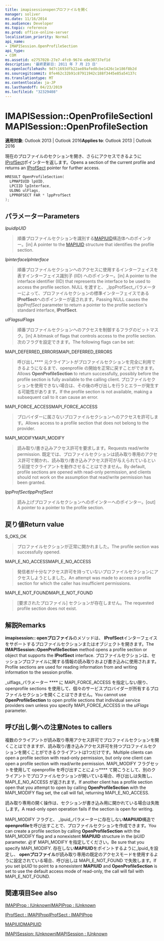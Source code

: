 ```yaml
---
title: imapisessionopenプロファイルを開く
manager: soliver
ms.date: 11/16/2014
ms.audience: Developer
ms.topic: reference
ms.prod: office-online-server
localization_priority: Normal
api_name:
- IMAPISession.OpenProfileSection
api_type:
- COM
ms.assetid: e2757028-27e7-4fc0-9674-e8e30737ef1d
description: '最終更新日: 2011 年 7 月 23 日'
ms.openlocfilehash: 9d7c1693dfb22ae89afed8cbe1426c1e186f8b2d
ms.sourcegitcommit: 8fe462c32b91c87911942c188f3445e85a54137c
ms.translationtype: MT
ms.contentlocale: ja-JP
ms.lasthandoff: 04/23/2019
ms.locfileid: "32329408"
---
```

# <a name="imapisessionopenprofilesection"></a><span data-ttu-id="a01b9-103">IMAPISession::OpenProfileSection</span><span class="sxs-lookup"><span data-stu-id="a01b9-103">IMAPISession::OpenProfileSection</span></span>

  
  
<span data-ttu-id="a01b9-104">**適用対象**: Outlook 2013 | Outlook 2016</span><span class="sxs-lookup"><span data-stu-id="a01b9-104">**Applies to**: Outlook 2013 | Outlook 2016</span></span> 
  
<span data-ttu-id="a01b9-105">現在のプロファイルのセクションを開き、さらにアクセスできるように[IProfSect](iprofsectimapiprop.md)ポインターを返します。</span><span class="sxs-lookup"><span data-stu-id="a01b9-105">Opens a section of the current profile and returns an [IProfSect](iprofsectimapiprop.md) pointer for further access.</span></span> 
  
```cpp
HRESULT OpenProfileSection(
  LPMAPIUID lpUID,
  LPCIID lpInterface,
  ULONG ulFlags,
  LPPROFSECT FAR * lppProfSect
);
```

## <a name="parameters"></a><span data-ttu-id="a01b9-106">パラメーター</span><span class="sxs-lookup"><span data-stu-id="a01b9-106">Parameters</span></span>

 <span data-ttu-id="a01b9-107">_lpuid_</span><span class="sxs-lookup"><span data-stu-id="a01b9-107">_lpUID_</span></span>
  
> <span data-ttu-id="a01b9-108">順番プロファイルセクションを識別する[MAPIUID](mapiuid.md)構造体へのポインター。</span><span class="sxs-lookup"><span data-stu-id="a01b9-108">[in] A pointer to the [MAPIUID](mapiuid.md) structure that identifies the profile section.</span></span> 
    
 <span data-ttu-id="a01b9-109">_lpinterface_</span><span class="sxs-lookup"><span data-stu-id="a01b9-109">_lpInterface_</span></span>
  
> <span data-ttu-id="a01b9-110">順番プロファイルセクションへのアクセスに使用するインターフェイスを表すインターフェイス識別子 (IID) へのポインター。</span><span class="sxs-lookup"><span data-stu-id="a01b9-110">[in] A pointer to the interface identifier (IID) that represents the interface to be used to access the profile section.</span></span> <span data-ttu-id="a01b9-111">NULL を渡すと、 _lppProfSect_パラメーターによって、プロファイルセクションの標準インターフェイスである**IProfSect**へのポインターが返されます。</span><span class="sxs-lookup"><span data-stu-id="a01b9-111">Passing NULL causes the  _lppProfSect_ parameter to return a pointer to the profile section's standard interface, **IProfSect**.</span></span>
    
 <span data-ttu-id="a01b9-112">_ulFlags_</span><span class="sxs-lookup"><span data-stu-id="a01b9-112">_ulFlags_</span></span>
  
> <span data-ttu-id="a01b9-113">順番プロファイルセクションへのアクセスを制御するフラグのビットマスク。</span><span class="sxs-lookup"><span data-stu-id="a01b9-113">[in] A bitmask of flags that controls access to the profile section.</span></span> <span data-ttu-id="a01b9-114">次のフラグを設定できます。</span><span class="sxs-lookup"><span data-stu-id="a01b9-114">The following flags can be set:</span></span>
    
<span data-ttu-id="a01b9-115">MAPI_DEFERRED_ERRORS</span><span class="sxs-lookup"><span data-stu-id="a01b9-115">MAPI_DEFERRED_ERRORS</span></span> 
  
> <span data-ttu-id="a01b9-116">呼び出し\*\*\*\* 元クライアントがプロファイルセクションを完全に利用できるようになるまで、openprofile の開始を正常に戻すことができます。</span><span class="sxs-lookup"><span data-stu-id="a01b9-116">Allows **OpenProfileSection** to return successfully, possibly before the profile section is fully available to the calling client.</span></span> <span data-ttu-id="a01b9-117">プロファイルセクションを使用できない場合は、その後の呼び出しを行うとエラーが発生する可能性があります。</span><span class="sxs-lookup"><span data-stu-id="a01b9-117">If the profile section is not available, making a subsequent call to it can cause an error.</span></span> 
    
<span data-ttu-id="a01b9-118">MAPI_FORCE_ACCESS</span><span class="sxs-lookup"><span data-stu-id="a01b9-118">MAPI_FORCE_ACCESS</span></span>
  
> <span data-ttu-id="a01b9-119">プロバイダーに属さないプロファイルセクションへのアクセスを許可します。</span><span class="sxs-lookup"><span data-stu-id="a01b9-119">Allows access to a profile section that does not belong to the provider.</span></span>
    
<span data-ttu-id="a01b9-120">MAPI_MODIFY</span><span class="sxs-lookup"><span data-stu-id="a01b9-120">MAPI_MODIFY</span></span> 
  
> <span data-ttu-id="a01b9-121">読み取り/書き込みアクセス許可を要求します。</span><span class="sxs-lookup"><span data-stu-id="a01b9-121">Requests read/write permission.</span></span> <span data-ttu-id="a01b9-122">既定では、プロファイルセクションは読み取り専用のアクセス許可で開かれ、読み取り/書き込みアクセス許可が与えられているという前提でクライアントを動作させることはできません。</span><span class="sxs-lookup"><span data-stu-id="a01b9-122">By default, profile sections are opened with read-only permission, and clients should not work on the assumption that read/write permission has been granted.</span></span> 
    
 <span data-ttu-id="a01b9-123">_lppProfSect_</span><span class="sxs-lookup"><span data-stu-id="a01b9-123">_lppProfSect_</span></span>
  
> <span data-ttu-id="a01b9-124">読み上げプロファイルセクションへのポインターへのポインター。</span><span class="sxs-lookup"><span data-stu-id="a01b9-124">[out] A pointer to a pointer to the profile section.</span></span>
    
## <a name="return-value"></a><span data-ttu-id="a01b9-125">戻り値</span><span class="sxs-lookup"><span data-stu-id="a01b9-125">Return value</span></span>

<span data-ttu-id="a01b9-126">S_OK</span><span class="sxs-lookup"><span data-stu-id="a01b9-126">S_OK</span></span> 
  
> <span data-ttu-id="a01b9-127">プロファイルセクションが正常に開かれました。</span><span class="sxs-lookup"><span data-stu-id="a01b9-127">The profile section was successfully opened.</span></span>
    
<span data-ttu-id="a01b9-128">MAPI_E_NO_ACCESS</span><span class="sxs-lookup"><span data-stu-id="a01b9-128">MAPI_E_NO_ACCESS</span></span> 
  
> <span data-ttu-id="a01b9-129">発信者が十分なアクセス許可を持っていないプロファイルセクションにアクセスしようとしました。</span><span class="sxs-lookup"><span data-stu-id="a01b9-129">An attempt was made to access a profile section for which the caller has insufficient permissions.</span></span>
    
<span data-ttu-id="a01b9-130">MAPI_E_NOT_FOUND</span><span class="sxs-lookup"><span data-stu-id="a01b9-130">MAPI_E_NOT_FOUND</span></span> 
  
> <span data-ttu-id="a01b9-131">[要求されたプロファイル] セクションが存在しません。</span><span class="sxs-lookup"><span data-stu-id="a01b9-131">The requested profile section does not exist.</span></span>
    
## <a name="remarks"></a><span data-ttu-id="a01b9-132">解説</span><span class="sxs-lookup"><span data-stu-id="a01b9-132">Remarks</span></span>

<span data-ttu-id="a01b9-133">**imapisession:: openプロファイル**のメソッドは、 **IProfSect**インターフェイスをサポートするプロファイルセクションまたはオブジェクトを開きます。</span><span class="sxs-lookup"><span data-stu-id="a01b9-133">The **IMAPISession::OpenProfileSection** method opens a profile section or object that supports the **IProfSect** interface.</span></span> <span data-ttu-id="a01b9-134">プロファイルセクションは、セッションプロファイルに関する情報の読み取りおよび書き込みに使用されます。</span><span class="sxs-lookup"><span data-stu-id="a01b9-134">Profile sections are used for reading information from and writing information to the session profile.</span></span> 
  
<span data-ttu-id="a01b9-135">_ulflags_パラメーター \*\*\*\* に MAPI_FORCE_ACCESS を指定しない限り、openprofile sections を使用して、個々のサービスプロバイダーが所有するプロファイルセクションを開くことはできません。</span><span class="sxs-lookup"><span data-stu-id="a01b9-135">You cannot use **OpenProfileSection** to open profile sections that individual service providers own unless you specify MAPI_FORCE_ACCESS in the  _ulFlags_ parameter.</span></span> 
  
## <a name="notes-to-callers"></a><span data-ttu-id="a01b9-136">呼び出し側への注意</span><span class="sxs-lookup"><span data-stu-id="a01b9-136">Notes to callers</span></span>

<span data-ttu-id="a01b9-137">複数のクライアントが読み取り専用アクセス許可でプロファイルセクションを開くことはできますが、読み取り/書き込みアクセス許可を持つプロファイルセクションを開くことができるクライアントは1つだけです。</span><span class="sxs-lookup"><span data-stu-id="a01b9-137">Multiple clients can open a profile section with read-only permission, but only one client can open a profile section with read/write permission.</span></span> <span data-ttu-id="a01b9-138">MAPI_MODIFY フラグセットを使用して openprofile を呼び出すことによっ\*\*\*\* て開こうとして、別のクライアントでプロファイルセクションが開いている場合、呼び出しは失敗し、MAPI_E_NO_ACCESS が返されます。</span><span class="sxs-lookup"><span data-stu-id="a01b9-138">If another client has a profile section open that you attempt to open by calling **OpenProfileSection** with the MAPI_MODIFY flag set, the call will fail, returning MAPI_E_NO_ACCESS.</span></span> 
  
<span data-ttu-id="a01b9-139">読み取り専用の開く操作は、セクションが書き込み用に開かれている場合は失敗します。</span><span class="sxs-lookup"><span data-stu-id="a01b9-139">A read-only open operation fails if the section is open for writing.</span></span> 
  
<span data-ttu-id="a01b9-140">MAPI_MODIFY フラグと、 _lpuid_パラメーターに存在しない**MAPIUID**構造で**openprofile**を呼び出すことで、プロファイルセクションを作成できます。</span><span class="sxs-lookup"><span data-stu-id="a01b9-140">You can create a profile section by calling **OpenProfileSection** with the MAPI_MODIFY flag and a nonexistent **MAPIUID** structure in the  _lpUID_ parameter.</span></span> <span data-ttu-id="a01b9-141">必ず MAPI_MODIFY を指定してください。</span><span class="sxs-lookup"><span data-stu-id="a01b9-141">Be sure that you specify MAPI_MODIFY.</span></span> <span data-ttu-id="a01b9-142">存在しない**MAPIUID**をポイントするように_lpuid_を設定し、 **openプロファイル**が読み取り専用の既定のアクセスモードを使用するように設定されている場合、呼び出しは MAPI_E_NOT_FOUND で失敗します。</span><span class="sxs-lookup"><span data-stu-id="a01b9-142">If you set  _lpUID_ to point to a nonexistent **MAPIUID** and **OpenProfileSection** is set to use the default access mode of read-only, the call will fail with MAPI_E_NOT_FOUND.</span></span> 
  
## <a name="see-also"></a><span data-ttu-id="a01b9-143">関連項目</span><span class="sxs-lookup"><span data-stu-id="a01b9-143">See also</span></span>



[<span data-ttu-id="a01b9-144">IMAPIProp : IUnknown</span><span class="sxs-lookup"><span data-stu-id="a01b9-144">IMAPIProp : IUnknown</span></span>](imapipropiunknown.md)
  
[<span data-ttu-id="a01b9-145">IProfSect : IMAPIProp</span><span class="sxs-lookup"><span data-stu-id="a01b9-145">IProfSect : IMAPIProp</span></span>](iprofsectimapiprop.md)
  
[<span data-ttu-id="a01b9-146">MAPIUID</span><span class="sxs-lookup"><span data-stu-id="a01b9-146">MAPIUID</span></span>](mapiuid.md)
  
[<span data-ttu-id="a01b9-147">IMAPISession: IUnknown</span><span class="sxs-lookup"><span data-stu-id="a01b9-147">IMAPISession : IUnknown</span></span>](imapisessioniunknown.md)

